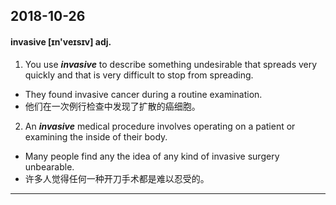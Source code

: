 ## 2018-10-26

#### invasive [ɪn'veɪsɪv] adj.

1. You use ***invasive*** to describe something undesirable that spreads very quickly and that is very difficult to stop from spreading.

* They found invasive cancer during a routine examination.
* 他们在一次例行检查中发现了扩散的癌细胞。

2. An ***invasive*** medical procedure involves operating on a patient or examining the inside of their body.

* Many people find any the idea of any kind of invasive surgery unbearable.
* 许多人觉得任何一种开刀手术都是难以忍受的。

---